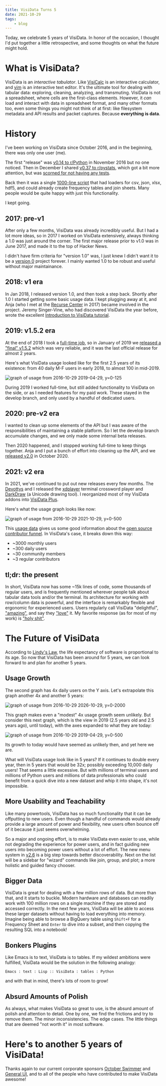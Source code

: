 ```yaml
---
title: VisiData Turns 5
date: 2021-10-29
tags:
    - blog
---
```


Today, we celebrate 5 years of VisiData.  In honor of the occasion, I thought I'd put together a little retrospective, and some thoughts on what the future might hold.

# What is VisiData?

VisiData is an *interactive tabulator*.  Like [VisiCalc](https://en.wikipedia.org/wiki/VisiCalc) is an interactive calculator, and [vim](https://en.wikipedia.org/wiki/Vim_(text_editor)) is an interactive text editor.
It's the ultimate tool for dealing with tabular data: exploring, cleaning, analyzing, and transmuting.
VisiData is not a spreadsheet, where cells are the first-class elements.  However, it *can* load and interact with data in spreadsheet format, and many other formats too, even some things you might not think of at first: like filesystem metadata and API results and packet captures.
Because **everything is data**.

# History

I've been working on VisiData since October 2016, and in the beginning, there was only one user (me).

The first "release" was [v0.14 to r/Python](https://www.reddit.com/r/Python/comments/5ct5kd/visidata_a_curses_interface_for_exploration_of/) in November 2016 but no one noticed.  Then in December I shared [v0.37 to r/pystats](https://www.reddit.com/r/pystats/comments/5hpph6/please_help_test_my_new_cursestextmode_data/), which got a bit more attention, but was [scorned for not having any tests](https://www.reddit.com/r/pystats/comments/5hpph6/please_help_test_my_new_cursestextmode_data/db30878/).

Back then it was a single [1000-line script](https://github.com/saulpw/visidata/blob/v0.31/bin/vd) that had loaders for csv, json, xlsx, hdf5, and could already create frequency tables and join sheets.  Many people would be quite happy with just this functionality.

I kept going.

## 2017: pre-v1

After only a few months, VisiData was already incredibly useful.  But I had a lot more ideas, so in 2017 I worked on VisiData extensively, always thinking a 1.0 was just around the corner.
The first major release prior to v1.0 was in June 2017, and made it to the top of Hacker News.

I didn't have firm criteria for "version 1.0" was, I just knew I didn't want it to be a
[version 0](https://0ver.org/) project forever.  I mainly wanted 1.0 to be robust and useful without
major maintainance.

## 2018: v1 era

In Jan 2018, I released version 1.0, and then took a step back.
Shortly after 1.0 I started getting some basic usage data.
I kept plugging away at it, and Anja (who I met at the [Recurse Center](https://recurse.com) in 2017) became involved in the project.
Jeremy Singer-Vine, who had discovered VisiData the year before, wrote the excellent [Introduction to VisiData tutorial](https://jsvine.github.io/intro-to-visidata/).

## 2019: v1.5.2 era

At the end of 2018 I took a [full-time job](https://cionic.com), so in January of 2019 we [released a "final" v1.5.2](https://www.visidata.org/blog/2019/v1.5.2/) which was very reliable, and it was the last official release for almost 2 years.

Here's what VisiData usage looked like for the first 2.5 years of its existence: from 40 daily M-F users in early 2018, to almost 100 in mid-2019.

  ![graph of usage from 2016-10-29 2019-04-29, y=0-125](/blog/assets/vd-usage-2.5y-125.png)

During 2019 I worked full-time, but still added functionality to VisiData on the side, or as I needed features for my paid work.  These stayed in the develop branch, and only used by a handful of dedicated users.

## 2020: pre-v2 era

I wanted to clean up some elements of the API but I was aware of the responsibilities of maintaining a stable platform.
So I let the develop branch accumulate changes, and we only made some internal beta releases.

Then 2020 happened, and I stopped working full-time to keep things together.
Anja and I put a bunch of effort into cleaning up the API, and we [released v2.0](https://www.visidata.org/blog/2020/v2.0/) in October 2020.

## 2021: v2 era

In 2021, we've continued to put out new releases every few months.
The [Devottys](https://github.com/devottys/) and I released the [xdplayer](https://github.com/devottys/xdplayer) terminal crossword player and [DarkDraw](https://github.com/devottys/darkdraw) (a Unicode drawing tool).
I reorganized most of my VisiData addons into [VisiData Plus](https://github.com/visidata/vdplus).

Here's what the usage graph looks like now:

  ![graph of usage from 2016-10-29 2021-10-29, y=0-500](/blog/assets/vd-usage-5y.png)

This [usage data](https://visidata.org/usage.tsv) gives us some good information about the [open source contributor funnel](https://mikemcquaid.com/2018/08/14/the-open-source-contributor-funnel-why-people-dont-contribute-to-your-open-source-project/).  In VisiData's case, it breaks down this way:

- ~3000 monthly users
- ~300 daily users
- ~30 community members
- ~3 regular contributors

## tl;dr: the present

In short, VisiData now has some ~15k lines of code, some thousands of regular users, and is frequently mentioned wherever people talk about tabular data tools and/or the terminal.
Its architecture for working with row/column data is powerful, and the interface is remarkably flexible and ergonomic for experienced users.
Users regularly call VisiData "delightful", ["amazing"](https://www.reddit.com/r/vim/comments/kf4wgb/visidata_a_cool_vimlike_tool_for_examining_and/), and say they ["love"](https://twitter.com/AlexNetoGeo/status/1451327794860941319) it.  My favorite response (as for most of my work) is ["holy shit"](https://twitter.com/hillelogram/status/1252827658745860096).

# The Future of VisiData

According to [Lindy's Law](https://en.wikipedia.org/wiki/Lindy_effect), the life expectancy of software is proportional to its age.
So now that VisiData has been around for 5 years, we can look forward to and plan for another 5 years.

## Usage Growth

The second graph has 4x daily users on the Y axis.  Let's extrapolate this graph another 4x and another 5 years:

  ![graph of usage from 2016-10-29 2026-10-29, y=0-2000](/blog/assets/vd-usage-10y-2000.png)

This graph makes even a "modest" 4x usage growth seem unlikely.  But consider this next graph, which is the view in 2019 (2.5 years old and 2.5 years ago), until today), with the axes expanded to what they are today:

  ![graph of usage from 2016-10-29 2019-04-29, y=0-500](/blog/assets/vd-usage-2.5y-500.png)

Its growth to today would have seemed as unlikely then, and yet here we are.

What will VisiData usage look like in 5 years?   If it continues to double every year, then in 5 years that would be 32x; possibly exceeding 10,000 daily users!  That seems a little excessive.  But with millions of terminal users and millions of Python users and millions of data professionals who could benefit from a quick dive into a new dataset and whip it into shape, it's not impossible.

## More Usability and Teachability

Like many powertools, VisiData has so much functionality that it can be offputting to new users.  Even though a handful of commands would already provide a large amount of power and flexibility, new users often bounce off of it because it just seems overwhelming.

So a major and ongoing effort, is to make VisiData even easier to use, while not degrading the experience for power users, and in fact guiding new users into becoming power users without a lot of effort.  The new menu system in [v2.6](https://www.visidata.org/blog/2021/v2.6/) is a big step towards better discoverability.  Next on the list will be a sidebar for "wizard" commands like join, group, and plot; a more holistic and guided fancy chooser.


## Bigger Data

VisiData is great for dealing with a few million rows of data.  But more than that, and it starts to buckle.  Modern hardware and databases can readily work with 100 million rows on a single machine if they are stored and accessed correctly.  In the next few years, VisiData will be able to access these larger datasets without having to load everything into memory.  Imagine being able to browse a BigQuery table using `Shift+F` for a Frequency Sheet and `Enter` to dive into a subset, and then copying the resulting SQL into a notebook!

## Bonkers Plugins

Like Emacs is to text, VisiData is to tables.  If my wildest ambitions were fulfilled, VisiData would be the solution in the following analogy:

    Emacs : text : Lisp :: VisiData : tables : Python

and with that in mind, there's lots of room to grow!

## Absurd Amounts of Polish

As always, what makes VisiData so great to use, is the absurd amount of polish and attention to detail.  One by one, we find the frictions and try to remove them.  The minor inconsistencies.  The edge cases.  The little things that are deemed "not worth it" in most software.

# Here's to another 5 years of VisiData!

Thanks again to our current corporate sponsors [October Swimmer](https://www.octoberswimmer.com/) and [General UI](https://genui.com), and to all of the people who have contributed to make VisiData awesome!
